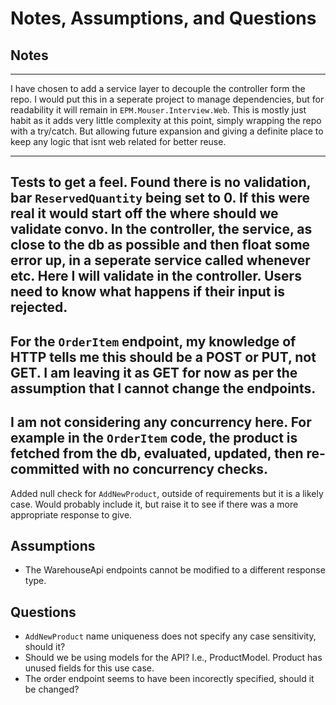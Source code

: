 # Notes, Assumptions, and Questions

## Notes
---
I have chosen to add a service layer to decouple the controller form the repo.
I would put this in a seperate project to manage dependencies, but for readability it will remain in `EPM.Mouser.Interview.Web`.
This is mostly just habit as it adds very little complexity at this point, simply wrapping the repo with a try/catch. But allowing future expansion and giving a definite place to keep any logic that isnt web related for better reuse.

---
Tests to get a feel.
Found there is no validation, bar `ReservedQuantity` being set to 0.
If this were real it would start off the where should we validate convo. In the controller, the service, as close to the db as possible and then float some error up, in a seperate service called whenever etc.
Here I will validate in the controller. Users need to know what happens if their input is rejected.
---
For the `OrderItem` endpoint, my knowledge of HTTP tells me this should be a POST or PUT, not GET.
I am leaving it as GET for now as per the assumption that I cannot change the endpoints.
---
I am not considering any concurrency here.
For example in the `OrderItem` code, the product is fetched from the db, evaluated, updated, then re-committed with no concurrency checks.
---
Added null check for `AddNewProduct`, outside of requirements but it is a likely case. Would probably include it, but raise it to see if there was a more appropriate response to give.

## Assumptions
- The WarehouseApi endpoints cannot be modified to a different response type.

## Questions
- `AddNewProduct` name uniqueness does not specify any case sensitivity, should it?
- Should we be using models for the API? I.e., ProductModel. Product has unused fields for this use case.
- The order endpoint seems to have been incorectly specified, should it be changed?